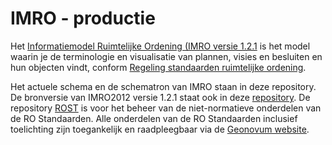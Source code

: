 # IMRO - productie

Het [Informatiemodel Ruimtelijke Ordening (IMRO versie 1.2.1](https://docs.geostandaarden.nl/ro/imro/) is het model waarin je de terminologie en visualisatie van plannen, visies en besluiten en hun objecten vindt, conform <a href='http://wetten.overheid.nl/BWBR0031829' target='_blank'>Regeling standaarden ruimtelijke ordening</a>.

Het actuele schema en de schematron van IMRO staan in deze repository. De bronversie van IMRO2012 versie 1.2.1 staat ook in deze [repository](https://geonovum.github.io/imro/).
De repository [ROST]( https://github.com/Geonovum/ROST) is voor het beheer van de niet-normatieve onderdelen van de RO Standaarden. Alle onderdelen van de RO Standaarden inclusief toelichting zijn toegankelijk en raadpleegbaar via de [Geonovum website](https://www.geonovum.nl/geo-standaarden/ro-standaarden-ruimtelijke-ordening). 
